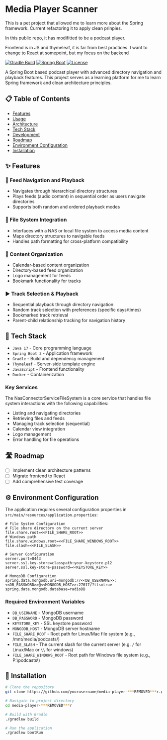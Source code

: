 # Media Player Scanner
This is a pet project that allowed me to learn more about the Spring framework. Current refactoring it to apply clean prinpies.

In this public repo, it has modifitted to be a podcast player.

Frontend is in JS and thymeleaf, it is far from best practices. I want to change to React at somepoint, but my focus on the backend

[![Gradle Build](https://img.shields.io/badge/build-gradle-blue.svg)](https://gradle.org/)
[![Spring Boot](https://img.shields.io/badge/Spring%20Boot-3-green.svg)](https://spring.io/projects/spring-boot)
[![License](https://img.shields.io/badge/license-MIT-blue.svg)](LICENSE)

A Spring Boot based podcast player with advanced directory navigation and playback features. This project serves as a learning platform for me to learn Spring framework and clean architecture principles.

## 📋 Table of Contents
- [Features](#features)
- [Usage](#usage)
- [Architecture](#architecture)
- [Tech Stack](#tech-stack)
- [Development](#development)
- [Roadmap](#roadmap)
- [Environment Configuration](#environment-configuration)
- [Installation](#installation)


## ✨ Features

### 🎵 Feed Navigation and Playback
* Navigates through hierarchical directory structures
* Plays feeds (audio content) in sequential order as users navigate directories
* Supports both random and ordered playback modes

### 💾 File System Integration
* Interfaces with a NAS or local file system to access media content
* Maps directory structures to navigable feeds
* Handles path formatting for cross-platform compatibility

### 📁 Content Organization
* Calendar-based content organization
* Directory-based feed organization
* Logo management for feeds
* Bookmark functionality for tracks

### ▶️ Track Selection & Playback
* Sequential playback through directory navigation
* Random track selection with preferences (specific days/times)
* Bookmarked track retrieval
* Parent-child relationship tracking for navigation history

## 🔧 Tech Stack
* `Java 17` - Core programming language
* `Spring Boot 3` - Application framework
* `Gradle` - Build and dependency management
* `Thymeleaf` - Server-side template engine
* `JavaScript` - Frontend functionality
* `Docker` - Containerization


### Key Services
The NasConnectorServiceFileSystem is a core service that handles file system interactions with the following capabilities:
* Listing and navigating directories
* Retrieving files and feeds
* Managing track selection (sequential)
* Calendar view integration
* Logo management
* Error handling for file operations

## 🛣️ Roadmap
- [ ] Implement clean architecture patterns
- [ ] Migrate frontend to React
- [ ] Add comprehensive test coverage

## ⚙️ Environment Configuration

The application requires several configuration properties in `src/main/resources/application.properties`:

```properties
# File System Configuration
# File share directory on the current server
file.share.root=<<FILE_SHARE_ROOT>>
# Windows path
file.share.windows.root=<<FILE_SHARE_WINDOWS_ROOT>>
file.slash=<<FILE_SLASH>>

# Server Configuration
server.port=8443
server.ssl.key-store=classpath:your-keystore.p12
server.ssl.key-store-password=<<KEYSTORE_KEY>>

# MongoDB Configuration
spring.data.mongodb.uri=mongodb://<<DB_USERNAME>>:<<DB_PASSWORD>>@<<MONGODB_HOST>>:27017/?tls=true
spring.data.mongodb.database=radioDB
```

### Required Environment Variables
* `DB_USERNAME` - MongoDB username
* `DB_PASSWORD` - MongoDB password
* `KEYSTORE_KEY` - SSL keystore password
* `MONGODB_HOST` - MongoDB server hostname
* `FILE_SHARE_ROOT` - Root path for Linux/Mac file system (e.g., /mnt/media/podcasts/)
* `FILE_SLASH` - The current slash for the current server (e.g. `/` for Linux/Mac or `\\` for windows)
* `FILE_SHARE_WINDOWS_ROOT` - Root path for Windows file system (e.g., P:\\podcasts\\)

## 🚀 Installation

```bash
# Clone the repository
git clone https://github.com/yourusername/media-player-***REMOVED***r.git

# Navigate to project directory
cd media-player-***REMOVED***r

# Build with Gradle
./gradlew build

# Run the application
./gradlew bootRun
```